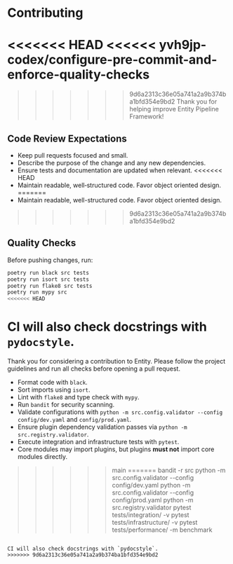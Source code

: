 # Contributing

<<<<<<< HEAD
<<<<<< yvh9jp-codex/configure-pre-commit-and-enforce-quality-checks
=======
>>>>>>> 9d6a2313c36e05a741a2a9b374ba1bfd354e9bd2
Thank you for helping improve Entity Pipeline Framework!

## Code Review Expectations

- Keep pull requests focused and small.
- Describe the purpose of the change and any new dependencies.
- Ensure tests and documentation are updated when relevant.
<<<<<<< HEAD
- Maintain readable, well‑structured code. Favor object oriented design.
=======
- Maintain readable, well-structured code. Favor object oriented design.
>>>>>>> 9d6a2313c36e05a741a2a9b374ba1bfd354e9bd2

## Quality Checks

Before pushing changes, run:

```bash
poetry run black src tests
poetry run isort src tests
poetry run flake8 src tests
poetry run mypy src
<<<<<<< HEAD
```

CI will also check docstrings with `pydocstyle`.
======
Thank you for considering a contribution to Entity. Please follow the project guidelines and run all checks before opening a pull request.

* Format code with `black`.
* Sort imports using `isort`.
* Lint with `flake8` and type check with `mypy`.
* Run `bandit` for security scanning.
* Validate configurations with `python -m src.config.validator --config config/dev.yaml` and `config/prod.yaml`.
* Ensure plugin dependency validation passes via `python -m src.registry.validator`.
* Execute integration and infrastructure tests with `pytest`.
* Core modules may import plugins, but plugins **must not** import core modules directly.

>>>>>> main
=======
bandit -r src
python -m src.config.validator --config config/dev.yaml
python -m src.config.validator --config config/prod.yaml
python -m src.registry.validator
pytest tests/integration/ -v
pytest tests/infrastructure/ -v
pytest tests/performance/ -m benchmark
```

CI will also check docstrings with `pydocstyle`.
>>>>>>> 9d6a2313c36e05a741a2a9b374ba1bfd354e9bd2
